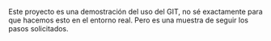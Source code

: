 Este proyecto es una demostración del uso del GIT, no sé exactamente para que hacemos esto en el entorno real. 
Pero es una muestra de seguir los pasos solicitados. 